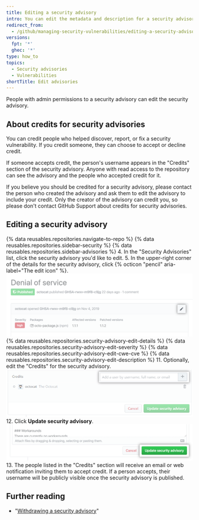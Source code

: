 ```yaml
---
title: Editing a security advisory
intro: You can edit the metadata and description for a security advisory if you need to update details or correct errors.
redirect_from:
  - /github/managing-security-vulnerabilities/editing-a-security-advisory
versions:
  fpt: '*'
  ghec: '*'
type: how_to
topics:
  - Security advisories
  - Vulnerabilities
shortTitle: Edit advisories
---
```


People with admin permissions to a security advisory can edit the security advisory.

## About credits for security advisories

You can credit people who helped discover, report, or fix a security vulnerability. If you credit someone, they can choose to accept or decline credit.

If someone accepts credit, the person's username appears in the "Credits" section of the security advisory. Anyone with read access to the repository can see the advisory and the people who accepted credit for it.

If you believe you should be credited for a security advisory, please contact the person who created the advisory and ask them to edit the advisory to include your credit. Only the creator of the advisory can credit you, so please don't contact GitHub Support about credits for security advisories.

## Editing a security advisory

{% data reusables.repositories.navigate-to-repo %}
{% data reusables.repositories.sidebar-security %}
{% data reusables.repositories.sidebar-advisories %}
4. In the "Security Advisories" list, click the security advisory you'd like to edit.
5. In the upper-right corner of the details for the security advisory, click {% octicon "pencil" aria-label="The edit icon" %}.
  ![Edit button for a security advisory](/assets/images/help/security/security-advisory-edit-button.png)
{% data reusables.repositories.security-advisory-edit-details %}
{% data reusables.repositories.security-advisory-edit-severity %}
{% data reusables.repositories.security-advisory-edit-cwe-cve %}
{% data reusables.repositories.security-advisory-edit-description %}
11. Optionally, edit the "Credits" for the security advisory.
  ![Credits for a security advisory](/assets/images/help/security/security-advisory-credits.png)
12. Click **Update security advisory**.
  !["Update security advisory" button](/assets/images/help/security/update-advisory-button.png)
13. The people listed in the "Credits" section will receive an email or web notification inviting them to accept credit. If a person accepts, their username will be publicly visible once the security advisory is published.

## Further reading

- "[Withdrawing a security advisory](/github/managing-security-vulnerabilities/withdrawing-a-security-advisory)"
